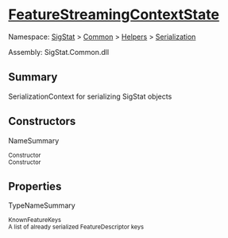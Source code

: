 # [FeatureStreamingContextState](./FeatureStreamingContextState.md)

Namespace: [SigStat]() > [Common](./../../README.md) > [Helpers](./../README.md) > [Serialization](./README.md)

Assembly: SigStat.Common.dll

## Summary
SerializationContext for serializing SigStat objects

## Constructors

NameSummary

<sub>Constructor</sub><br><sub>Constructor</sub><br>


## Properties

TypeNameSummary

<sub>KnownFeatureKeys</sub><br><sub>A list of already serialized FeatureDescriptor keys</sub><br><br>


